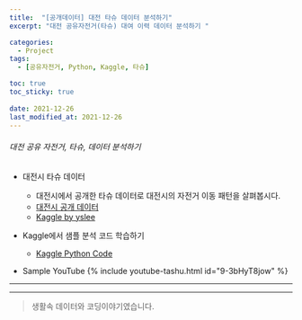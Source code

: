 ```yaml
---
title:  "[공개데이터] 대전 타슈 데이터 분석하기"
excerpt: "대전 공유자전거(타슈) 대여 이력 데이터 분석하기 "

categories:
  - Project
tags:
  - [공유자전거, Python, Kaggle, 타슈]

toc: true
toc_sticky: true
 
date: 2021-12-26
last_modified_at: 2021-12-26
---
```


###### 대전 공유 자전거, 타슈, 데이터 분석하기

* 대전시 타슈 데이터
  - 대전시에서 공개한 타슈 데이터로 대전시의 자전거 이동 패턴을 살펴봅시다.
  - [대전시 공개 데이터](https://www.djsiseol.or.kr/portal/sub050201.asp)
  - [Kaggle by yslee](https://www.kaggle.com/youngseok/tashu-taejon-shared-bike-data)

* Kaggle에서 샘플 분석 코드 학습하기
  - [Kaggle Python Code](https://www.kaggle.com/youngseok/notebooke51535b60e)

* Sample YouTube
{% include youtube-tashu.html id="9-3bHyT8jow" %}  

<hr>

* * *

> 생활속 데이터와 코딩이야기였습니다. 